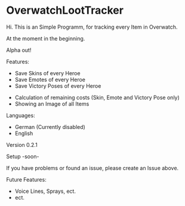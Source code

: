 # OverwatchLootTracker

Hi. This is an Simple Programm, for tracking every Item in Overwatch.

At the moment in the beginning.


Alpha out!

Features:
* Save Skins of every Heroe
* Save Emotes of every Heroe
* Save Victory Poses of every Heroe

<!---->
* Calculation of remaining costs (Skin, Emote and Victory Pose only)
* Showing an Image of all Items

Languages:
- German (Currently disabled)
- English

Version 0.2.1

Setup -soon-

If you have problems or found an issue, please create an Issue above.


Future Features:
- Voice Lines, Sprays, ect.
- ect.
